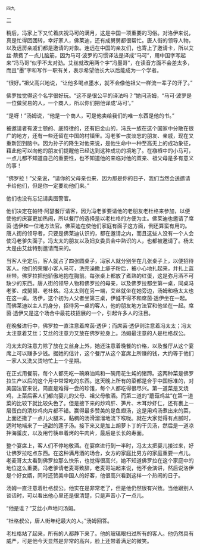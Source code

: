     四九 

   二

   稍后，冯家上下又忙着庆祝马可的满月，这是中国一项重要的习俗。对洛伊来说，真是忙得团团转，幸好家人，佛莱迪，还有成舅舅都很帮忙。唐人街的领导人物，以及远房亲戚们都是邀请的对象。连远在中国的亲友们，也寄上了邀请卡，所以艾丝·蔡费了一点儿脑筋，因为马可·波罗的习惯译法是译成“马可”，用中国字写起来“冯马哥”似乎不太对劲。艾丝就改用两个字“冯墨哥”，在读音方面不会差太多，而且“墨”字和写作一职有关，表示希望他长大以后能成为一个学者。

   “很好。”祖父高兴地说，“让他多喝点墨水，就不会像他祖父一样流一辈子的汗了。”

   佛罗拉觉得这个名字很好玩。“这不是很公平的译法吗？”她问汤姆，“马可·波罗是一位做贸易的人，一个商人，所以你们把他译成‘马可’。”

   “是呀！”汤姆说，“他是一个商人，可是他卖给我们的唯一东西是他的书。”

   被邀请者有波士顿的、底特律的，还有旧金山的，冯氏一族在这个国家中分散在很广的地方，还有一些还留在中国的村镇里。冯老爹一度淡忘的朋友、亲戚，现在又重新回到脑中。因为孙子的降生对他来说，是他生命中一种至高无上的成功象征，藉此他可以向他的朋友们提醒他已经达到这种成功的境地了。在襁褓中的小马可，一点儿都不知道自己的重要性，也不知道他的来临对他的双亲、祖父母是多有意义的事！

   “佛罗拉！”父亲说，“请你的父母亲也来，因为那是你的日子，我们当然会送邀请卡给他们，但是你一定要劝他们来。”

   他们也没有忘记请奥图警官。

   他们决定在帕特·阿瑟餐厅请客，因为冯老爹要请他的老朋友老杜格来参加，以便使他的庆宴更加热闹，所以餐厅的选择是以老杜格的方便为主。佛莱迪也邀请了席茵·透伊和一位地方法官。佛莱迪在使他们家庭有面子这方面，倒还算蛮有用的。唐人街的领导者，只要是佛莱迪认识的，都在邀请之内，而且这些人没有一个人会使冯老爹失面子。冯太太的朋友以及妇女委员会中熟识的人，也都被邀请了。杨太太是由艾丝特别邀请而来的。

   当客人坐定后，客人就占了四张圆桌子，冯家人就分别坐在几张桌子上，以便招待客人。他们的荣耀小客人马可，洗完澡撒上痱子粉后，被小心地扎起来，并扎上蓝丝带。佛罗拉把他骄傲地抱在胸前。每张桌上都放了煮熟的红蛋，这是弥月酒不可缺少的东西。唐人街的领导人物和佛罗拉的母亲，以及佛罗拉都坐第一桌，同桌冯老爹、成舅舅、老杜格。冯太太则在另一端，艾丝就坐在她旁边，汤姆和杨太太也在这一桌。洛伊，这个初为人父者坐第三桌，伊娃不得不和席茵·透伊坐在一起。而佛莱迪以主人的身分，招待另一桌的客人，他的朋友地方法官和他坐在一起。席茵·透伊又是这个场合中最花枝招展的一个，引起许多人的注目。

   在晚餐进行中，佛罗拉一直注意着席茵·透伊；而席菌·透伊则注意着冯太太；冯太太注意着艾丝；艾丝的注意力又放在佛罗拉身上。汤姆最注意的人是杜格叔公。

   冯太太的注意力除了放在艾丝身上外，她还注意着晚餐的价格，以及餐厅从这个宴席上可以赚多少钱。据她的估计，这个餐厅从这个宴席上所赚的钱，大约等于他们一家人又洗又烫地忙上一个星期。

   在正式用餐前，每个人都先吃一碗麻油鸡和一碗用花生炖的猪蹄。这两种菜是佛罗拉生产以后的这个月中常常吃的东西。这天晚上所有的菜都是合乎中国标准的，对美国法官来说，简直是难得一尝的珍馐，每个人都吃得很尽兴。第一道菜是叉烧鸡，上菜后客人们都向婴儿的父母、祖父母敬酒。而第二道的“蘑菇鸡盆”在第一道菜的比较下就比较失色了。但是接下来的炒鸡肝、笋片、木耳炒虾仁，还有裹上一层蛋白的清炒鸡肉片都不错。赢得最多赞美的是鱼翅汤，这是用鸡汤煮出来的菜，上面还撒了一点儿火腿末，黏稠的汤滑溜溜地流下喉咙。就在大家觉得有点腻时，适时地端来了一道甜的莲子汤。接下来又是加上胡萝卜丁的干贝汤，然后是一道凉拌海蜇皮，以及用竹筷串着烤的牛肉片，最后是长长的寿面。

   整个宴席上，客人们不停地敬酒。在宴席进行到一半时，冯太太把婴儿接过来，好让佛罗拉吃点东西。在这种满月酒的场合，女方的家庭比男方的家庭重要一点儿。老麦哥太太看到佛罗拉那么快乐，也觉得很高兴，她不知道佛罗拉在这个家庭中的地位这么重要。冯老爹请老麦哥致辞，老麦哥站起来说，他不会演讲，然后说洛伊是个好女婿，同时还赞美中国人的好客，他很高兴看到这样一个热闹的日子。

   汤姆一直注意着杜格叔公。他实在是非常老了，但是他仍然很有兴致。当他跟别人谈话时，可以看出他心里还是很清楚，只是声音小了一点儿。

   “他是谁？”艾丝小声地问汤姆。

   “杜格叔公，唐人街年纪最大的人。”汤姆回答。

   老杜格站了起来，所有的人都静下来了。他的玻璃眼扫过所有的客人。他仍然具有威严，可是他今天显然是非常的高兴，脸上还带着满足的微笑。

